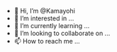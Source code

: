 - 👋 Hi, I’m @Kamayohi
- 👀 I’m interested in ...
- 🌱 I’m currently learning ...
- 💞️ I’m looking to collaborate on ...
- 📫 How to reach me ...

<!---
Kamayohi/Kamayohi is a ✨ special ✨ repository because its `README.md` (this file) appears on your GitHub profile.
You can click the Preview link to take a look at your changes.
--->

